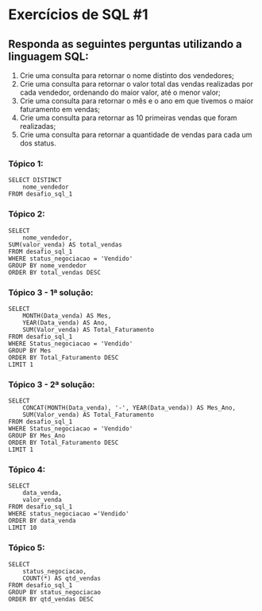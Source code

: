 # Exercícios de SQL #1

## Responda as seguintes perguntas utilizando a linguagem SQL:

1. Crie uma consulta para retornar o nome distinto dos vendedores;
2. Crie uma consulta para retornar o valor total das vendas realizadas por cada vendedor, ordenando do maior valor, até o menor valor;
4. Crie uma consulta para retornar o mês e o ano em que tivemos o maior faturamento em vendas;
5. Crie uma consulta para retornar as 10 primeiras vendas que foram realizadas;
6. Crie uma consulta para retornar a quantidade de vendas para cada um dos status.

### Tópico 1:
    
    SELECT DISTINCT
        nome_vendedor
    FROM desafio_sql_1


### Tópico 2:

    SELECT
        nome_vendedor,
    SUM(valor_venda) AS total_vendas  
    FROM desafio_sql_1
    WHERE status_negociacao = 'Vendido'
    GROUP BY nome_vendedor
    ORDER BY total_vendas DESC


### Tópico 3 - 1ª solução:

    SELECT 
        MONTH(Data_venda) AS Mes,
        YEAR(Data_venda) AS Ano,
        SUM(Valor_venda) AS Total_Faturamento
    FROM desafio_sql_1
    WHERE Status_negociacao = 'Vendido'
    GROUP BY Mes
    ORDER BY Total_Faturamento DESC
    LIMIT 1

### Tópico 3 - 2ª solução:

    SELECT 
        CONCAT(MONTH(Data_venda), '-', YEAR(Data_venda)) AS Mes_Ano,
        SUM(Valor_venda) AS Total_Faturamento
    FROM desafio_sql_1
    WHERE Status_negociacao = 'Vendido'
    GROUP BY Mes_Ano
    ORDER BY Total_Faturamento DESC
    LIMIT 1


### Tópico 4:

    SELECT
        data_venda,
        valor_venda
    FROM desafio_sql_1
    WHERE status_negociacao ='Vendido'
    ORDER BY data_venda
    LIMIT 10


### Tópico 5:

    SELECT
        status_negociacao,
        COUNT(*) AS qtd_vendas
    FROM desafio_sql_1
    GROUP BY status_negociacao
    ORDER BY qtd_vendas DESC


